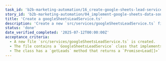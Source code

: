 ```yaml
---
task_id: 'b2b-marketing-automation/16_create-google-sheets-lead-service'
story_id: 'b2b-marketing-automation/04_implement-google-sheets-data-source'
title: 'Create a googleSheetsLeadService.ts'
description: 'Create a new `src/services/googleSheetsLeadService.ts` file that implements the `LeadService` interface for fetching data from Google Sheets.'
status: 'done'
date_verified_completed: '2025-07-12T00:00:00Z'
acceptance_criteria:
  - A new file `src/services/googleSheetsLeadService.ts` is created.
  - The file contains a `GoogleSheetsLeadService` class that implements the `LeadService` interface.
  - The class has a `getLeads` method that returns a `Promise<Lead[]>`
---
```

